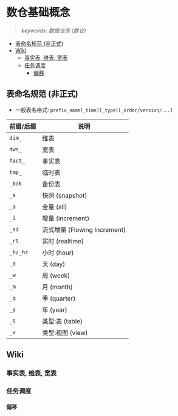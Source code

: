 数仓基础概念
===
<!--START_SECTION:badge-->
<!--END_SECTION:badge-->
<!--info
top: false
hidden: false
-->

> *keywords*: *数据仓库 (数仓)*

<!--START_SECTION:toc-->
- [表命名规范 (非正式)](#表命名规范-非正式)
- [Wiki](#wiki)
    - [事实表, 维表, 宽表](#事实表-维表-宽表)
    - [任务调度](#任务调度)
        - [偏移](#偏移)
<!--END_SECTION:toc-->


## 表命名规范 (非正式)

- 一般表名格式: `prefix_name[_time][_type][_order/version/...]`

| 前缀/后缀 | 说明 |
| --- | --- |
| `dim_` | 维表 |
| `dws_` | 宽表 |
| `fact_` | 事实表 |
| `tmp_` | 临时表 |
| `_bak` | 备份表 |
| `_s` | 快照 (snapshot) |
| `_a` | 全量 (all) |
| `_i` | 增量 (increment) |
| `_si` | 流式增量 (Flowing Increment) |
| `_rt` | 实时 (realtime) |
| `_h/_hr` | 小时 (hour) |
| `_d` | 天 (day) |
| `_w` | 周 (week) |
| `_m` | 月 (month) |
| `_q` | 季 (quarter) |
| `_y` | 年 (year) |
| `_t` | 类型:表 (table) |
| `_v` | 类型:视图 (view) |


## Wiki

### 事实表, 维表, 宽表



### 任务调度

#### 偏移